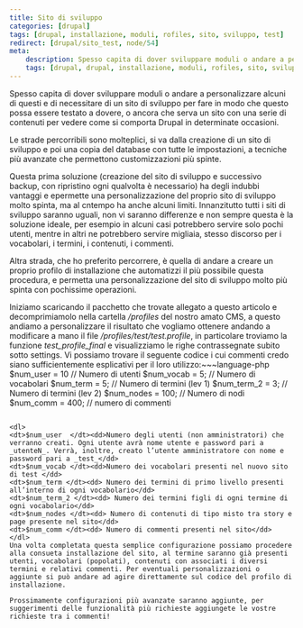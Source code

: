 ```yaml
---
title: Sito di sviluppo
categories: [drupal]
tags: [drupal, installazione, moduli, rofiles, sito, sviluppo, test]
redirect: [drupal/sito_test, node/54]
meta:
    description: Spesso capita di dover sviluppare moduli o andare a personalizzare alcuni di questi e di necessitare di un sito di sviluppo per fare in modo che questo possa essere testato a dovere, o ancora che serva un sito con una serie di contenuti per vedere come si comporta Drupal in determinate occasioni.
    tags: [drupal, drupal, installazione, moduli, rofiles, sito, sviluppo, test]
---
```

Spesso capita di dover sviluppare moduli o andare a personalizzare alcuni di questi e di necessitare di un sito di sviluppo per fare in modo che questo possa essere testato a dovere, o ancora che serva un sito con una serie di contenuti per vedere come si comporta Drupal in determinate occasioni.

Le strade percorribili sono molteplici, si va dalla creazione di un sito di sviluppo e poi una copia del database con tutte le impostazioni, a tecniche più avanzate che permettono customizzazioni più spinte.
<!--break-->
Questa prima soluzione (creazione del sito di sviluppo e successivo backup, con ripristino ogni qualvolta è necessario) ha degli indubbi vantaggi e epermette una personalizzazione del proprio sito di sviluppo molto spinta, ma al cntempo ha anche alcuni limiti. Innanzitutto tutti i siti di sviluppo saranno uguali, non vi saranno differenze e non sempre questa è la soluzione ideale, per esempio in alcuni casi potrebbero servire solo pochi utenti, mentre in altri ne potrebbero servire migliaia, stesso discorso per i vocabolari, i termini, i contenuti, i commenti.

Altra strada, che ho preferito percorrere, è quella di andare a creare un proprio profilo di installazione che automatizzi il più possibile questa procedura, e permetta una personalizzazione del sito di sviluppo molto più spinta con pochissime operazioni.

Iniziamo scaricando il pacchetto che trovate allegato a questo articolo e decomprimiamolo nella cartella _/profiles_ del nostro amato CMS, a questo andiamo a personalizzare il risultato che vogliamo ottenere andando a modificare a mano il file _/profiles/test/test.profile_, in particolare troviamo la funzione _test_profile_final_ e visualizziamo le righe contrassegnate subito sotto settings. Vi possiamo trovare il seguente codice i cui commenti credo siano sufficientemente esplicativi per il loro utilizzo:~~~language-php
  $num_user   = 10   // Numero di utenti
  $num_vocab  = 5;   // Numero di vocabolari
  $num_term   = 5;   // Numero di termini (lev 1)
  $num_term_2 = 3;   // Numero di termini (lev 2)
  $num_nodes  = 100; // Numero di nodi
  $num_comm   = 400; // numero di commenti
~~~

<dl>
<dt>$num_user  </dt><dd>Numero degli utenti (non amministratori) che verranno creati. Ogni utente avrà nome utente e password pari a _utenteN_. Verrà, inoltre, creato l’utente amministratore con nome e password pari a _test_</dd>
<dt>$num_vocab </dt><dd>Numero dei vocabolari presenti nel nuovo sito di test </dd>
<dt>$num_term </dt><dd> Numero dei termini di primo livello presenti all’interno di ogni vocabolario</dd>
<dt>$num_term_2 </dt><dd> Numero dei termini figli di ogni termine di ogni vocabolario</dd>
<dt>$num_nodes </dt><dd> Numero di contenuti di tipo misto tra story e page presente nel sito</dd>
<dt>$num_comm </dt><dd> Numero di commenti presenti nel sito</dd>
</dl>
Una volta completata questa semplice configurazione possiamo procedere alla consueta installazione del sito, al termine saranno già presenti utenti, vocabolari (popolati), contenuti con associati i diversi termini e relativi commenti. Per eventuali personalizzazioni o aggiunte si può andare ad agire direttamente sul codice del profilo di installazione.

Prossimamente configurazioni più avanzate saranno aggiunte, per suggerimenti delle funzionalità più richieste aggiungete le vostre richieste tra i commenti!
